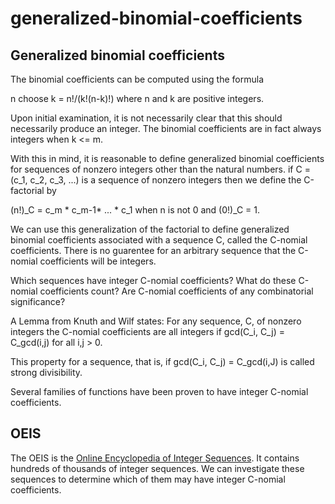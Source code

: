 # generalized-binomial-coefficients

## Generalized binomial coefficients

The binomial coefficients can be computed using the formula

n choose k = n!/(k!(n-k)!) where n and k are positive integers.

Upon initial examination, it is not necessarily clear that this should necessarily produce an integer. The binomial coefficients are in fact always integers when k <= m.

With this in mind, it is reasonable to define generalized binomial coefficients for sequences of nonzero integers other than the natural numbers. if C = (c_1, c_2, c_3, ...) is a sequence of nonzero integers then we define the C-factorial by 

(n!)_C = c_m * c_m-1* ... * c_1 when n is not 0 and (0!)_C = 1.

We can use this generalization of the factorial to define generalized binomial coefficients associated with a sequence C, called the C-nomial coefficients. There is no guarentee for an arbitrary sequence that the C-nomial coefficients will be integers. 

Which sequences have integer C-nomial coefficients? What do these C-nomial  coefficients count? Are C-nomial coefficients of any combinatorial significance?

A Lemma from Knuth and Wilf states: For any sequence, C, of nonzero integers the C-nomial coefficients are all integers if gcd(C_i, C_j) = C_gcd(i,j) for all i,j > 0.

This property for a sequence, that is, if gcd(C_i, C_j) = C_gcd(i,J) is called strong divisibility.

Several families of functions have been proven to have integer C-nomial coefficients.

## OEIS

The OEIS is the [Online Encyclopedia of Integer Sequences](oeis.org). It contains hundreds of thousands of integer sequences. We can investigate these sequences to determine which of them may have integer C-nomial coefficients.